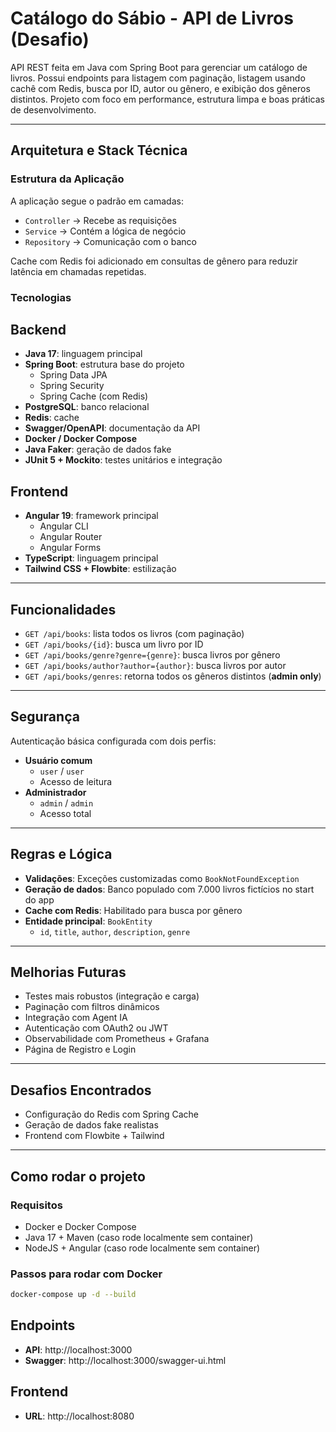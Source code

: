# Catálogo do Sábio - API de Livros (Desafio)

API REST feita em Java com Spring Boot para gerenciar um catálogo de livros. Possui endpoints para listagem com paginação, listagem usando cachê com Redis, busca por ID, autor ou gênero, e exibição dos gêneros distintos. Projeto com foco em performance, estrutura limpa e boas práticas de desenvolvimento.

---

## Arquitetura e Stack Técnica

### Estrutura da Aplicação

A aplicação segue o padrão em camadas:

- `Controller` → Recebe as requisições
- `Service` → Contém a lógica de negócio
- `Repository` → Comunicação com o banco

Cache com Redis foi adicionado em consultas de gênero para reduzir latência em chamadas repetidas.

### Tecnologias

## Backend
- **Java 17**: linguagem principal
- **Spring Boot**: estrutura base do projeto
  - Spring Data JPA
  - Spring Security
  - Spring Cache (com Redis)
- **PostgreSQL**: banco relacional
- **Redis**: cache
- **Swagger/OpenAPI**: documentação da API
- **Docker / Docker Compose**
- **Java Faker**: geração de dados fake
- **JUnit 5 + Mockito**: testes unitários e integração

## Frontend
- **Angular 19**: framework principal
  - Angular CLI
  - Angular Router
  - Angular Forms
- **TypeScript**: linguagem principal
- **Tailwind CSS + Flowbite**: estilização

---

## Funcionalidades

- `GET /api/books`: lista todos os livros (com paginação)
- `GET /api/books/{id}`: busca um livro por ID
- `GET /api/books/genre?genre={genre}`: busca livros por gênero
- `GET /api/books/author?author={author}`: busca livros por autor
- `GET /api/books/genres`: retorna todos os gêneros distintos (**admin only**)

---

## Segurança

Autenticação básica configurada com dois perfis:

- **Usuário comum**
  - `user` / `user`
  - Acesso de leitura
- **Administrador**
  - `admin` / `admin`
  - Acesso total

---

## Regras e Lógica

- **Validações**: Exceções customizadas como `BookNotFoundException`
- **Geração de dados**: Banco populado com 7.000 livros fictícios no start do app
- **Cache com Redis**: Habilitado para busca por gênero
- **Entidade principal**: `BookEntity`
  - `id`, `title`, `author`, `description`, `genre`

---

## Melhorias Futuras

- Testes mais robustos (integração e carga)
- Paginação com filtros dinâmicos
- Integração com Agent IA
- Autenticação com OAuth2 ou JWT
- Observabilidade com Prometheus + Grafana
- Página de Registro e Login

---

## Desafios Encontrados

- Configuração do Redis com Spring Cache
- Geração de dados fake realistas
- Frontend com Flowbite + Tailwind

---

## Como rodar o projeto

### Requisitos

- Docker e Docker Compose
- Java 17 + Maven (caso rode localmente sem container)
- NodeJS + Angular (caso rode localmente sem container)

### Passos para rodar com Docker

```bash
docker-compose up -d --build

```

## Endpoints

- **API**: http://localhost:3000
- **Swagger**: http://localhost:3000/swagger-ui.html
    

## Frontend
- **URL**: http://localhost:8080

